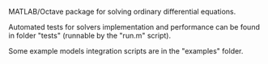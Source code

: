 MATLAB/Octave package for solving ordinary differential equations.

Automated tests for solvers implementation and performance can be found in folder "tests" (runnable by the "run.m" script).

Some example models integration scripts are in the "examples" folder.
